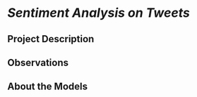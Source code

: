 # _**Sentiment Analysis on Tweets**_


## **Project Description**

## **Observations**

## **About the Models**
